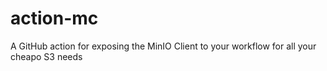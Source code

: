 # action-mc
A GitHub action for exposing the MinIO Client to your workflow for all your cheapo S3 needs
